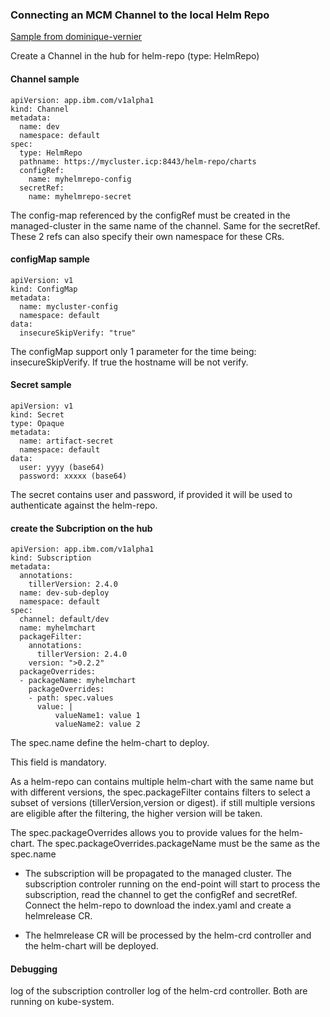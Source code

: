### Connecting an MCM Channel to the local Helm Repo

[Sample from dominique-vernier](https://github.ibm.com/IBMPrivateCloud/roadmap/issues/31789#issuecomment-14583243)

Create a Channel in the hub for helm-repo (type: HelmRepo)

#### Channel sample
```
apiVersion: app.ibm.com/v1alpha1
kind: Channel
metadata:
  name: dev
  namespace: default
spec:
  type: HelmRepo
  pathname: https://mycluster.icp:8443/helm-repo/charts
  configRef:
    name: myhelmrepo-config
  secretRef:
    name: myhelmrepo-secret
```

The config-map referenced by the configRef must be created in the managed-cluster in the same name of the channel. Same for the secretRef. These 2 refs can also specify their own namespace for these CRs.

#### configMap sample

```
apiVersion: v1
kind: ConfigMap
metadata:
  name: mycluster-config
  namespace: default
data:
  insecureSkipVerify: "true"
```

The configMap support only 1 parameter for the time being: insecureSkipVerify. If true the hostname will be not verify.

#### Secret sample

```
apiVersion: v1
kind: Secret
type: Opaque
metadata:
  name: artifact-secret
  namespace: default
data:
  user: yyyy (base64)
  password: xxxxx (base64)
```

The secret contains user and password, if provided it will be used to authenticate against the helm-repo.

#### create the Subcription on the hub

```
apiVersion: app.ibm.com/v1alpha1
kind: Subscription
metadata:
  annotations:
    tillerVersion: 2.4.0
  name: dev-sub-deploy
  namespace: default
spec:
  channel: default/dev
  name: myhelmchart
  packageFilter:
    annotations:
      tillerVersion: 2.4.0
    version: ">0.2.2"
  packageOverrides:
  - packageName: myhelmchart
    packageOverrides:
    - path: spec.values
      value: |
          valueName1: value 1
          valueName2: value 2
```

The spec.name define the helm-chart to deploy. 

This field is mandatory.

As a helm-repo can contains multiple helm-chart with the same name but with different versions, the spec.packageFilter contains filters to select a subset of versions (tillerVersion,version or digest). if still multiple versions are eligible after the filtering, the higher version will be taken.

The spec.packageOverrides allows you to provide values for the helm-chart. The spec.packageOverrides.packageName must be the same as the spec.name

- The subscription will be propagated to the managed cluster. The subscription controler running on the end-point will start to process the subscription, read the channel to get the configRef and secretRef. Connect the helm-repo to download the index.yaml and create a helmrelease CR.

- The helmrelease CR will be processed by the helm-crd controller and the helm-chart will be deployed.


#### Debugging

log of the subscription controller
log of the helm-crd controller.
Both are running on kube-system.


